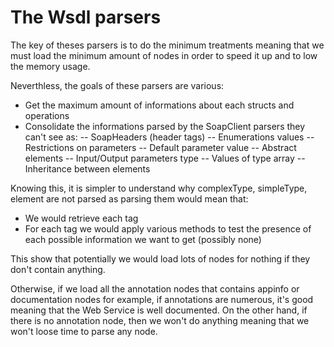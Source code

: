 The Wsdl parsers
================

The key of theses parsers is to do the minimum treatments meaning that we must load the minimum amount of nodes in order to speed it up and to low the memory usage.

Neverthless, the goals of these parsers are various:

- Get the maximum amount of informations about each structs and operations
- Consolidate the informations parsed by the SoapClient parsers they can't see as:
-- SoapHeaders (header tags)
-- Enumerations values
-- Restrictions on parameters
-- Default parameter value
-- Abstract elements
-- Input/Output parameters type
-- Values of type array
-- Inheritance between elements

Knowing this, it is simpler to understand why complexType, simpleType, element are not parsed as parsing them would mean that:

- We would retrieve each tag
- For each tag we would apply various methods to test the presence of each possible information we want to get (possibly none)
 
This show that potentially we would load lots of nodes for nothing if they don't contain anything.
 
Otherwise, if we load all the annotation nodes that contains appinfo or documentation nodes for example, if annotations are numerous, it's good meaning that the Web Service is well documented.
On the other hand, if there is no annotation node, then we won't do anything meaning that we won't loose time to parse any node.